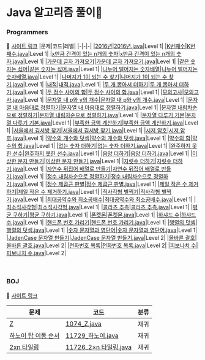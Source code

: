 # Java 알고리즘 풀이🧠

### Programmers
🔗 [사이트 링크](https://programmers.co.kr/)
|문제|코드|레벨|
|-|-|-|
|[2016년](https://school.programmers.co.kr/learn/courses/30/lessons/12901)|[2016년.java](https://github.com/suea724/algorithm-java/blob/master/programmers/level1/2016%EB%85%84.java)|Level 1|
|[K번째수](https://school.programmers.co.kr/learn/courses/30/lessons/42748)|[K번째수.java](https://github.com/suea724/algorithm-java/blob/master/programmers/level1/K%EB%B2%88%EC%A7%B8%EC%88%98.java)|Level 1|
|[x만큼 간격이 있는 n개의 숫자](https://school.programmers.co.kr/learn/courses/30/lessons/12954)|[x만큼 간격이 있는 n개의 숫자.java](https://github.com/suea724/algorithm-java/blob/master/programmers/level1/x%EB%A7%8C%ED%81%BC%20%EA%B0%84%EA%B2%A9%EC%9D%B4%20%EC%9E%88%EB%8A%94%20n%EA%B0%9C%EC%9D%98%20%EC%88%AB%EC%9E%90.java)|Level 1|
|[가운데 글자 가져오기](https://school.programmers.co.kr/learn/courses/30/lessons/12903)|[가운데 글자 가져오기.java](https://github.com/suea724/algorithm-java/blob/master/programmers/level1/%EA%B0%80%EC%9A%B4%EB%8D%B0%20%EA%B8%80%EC%9E%90%20%EA%B0%80%EC%A0%B8%EC%98%A4%EA%B8%B0.java)|Level 1|
|[같은 숫자는 싫어](https://school.programmers.co.kr/learn/courses/30/lessons/12906)|[같은 숫자는 싫어.java](https://github.com/suea724/algorithm-java/blob/master/programmers/level1/%EA%B0%99%EC%9D%80%20%EC%88%AB%EC%9E%90%EB%8A%94%20%EC%8B%AB%EC%96%B4.java)|Level 1|
|[나누어 떨어지는 숫자배열](https://school.programmers.co.kr/learn/courses/30/lessons/12910)|[나누어 떨어지는 숫자배열.java](https://github.com/suea724/algorithm-java/blob/master/programmers/level1/%EB%82%98%EB%88%84%EC%96%B4%20%EB%96%A8%EC%96%B4%EC%A7%80%EB%8A%94%20%EC%88%AB%EC%9E%90%EB%B0%B0%EC%97%B4.java)|Level 1|
|[나머지가 1이 되는 수 찾기](https://school.programmers.co.kr/learn/courses/30/lessons/87389)|[나머지가 1이 되는 수 찾기.java](https://github.com/suea724/algorithm-java/blob/master/programmers/level1/%EB%82%98%EB%A8%B8%EC%A7%80%EA%B0%80%201%EC%9D%B4%20%EB%90%98%EB%8A%94%20%EC%88%98%20%EC%B0%BE%EA%B8%B0.java)|Level 1|
|[내적](https://school.programmers.co.kr/learn/courses/30/lessons/70128)|[내적.java](https://github.com/suea724/algorithm-java/blob/master/programmers/level1/%EB%82%B4%EC%A0%81.java)|Level 1|
|[두 개 뽑아서 더하기](https://school.programmers.co.kr/learn/courses/30/lessons/68644)|[두 개 뽑아서 더하기.java](https://github.com/suea724/algorithm-java/blob/master/programmers/level1/%EB%91%90%20%EA%B0%9C%20%EB%BD%91%EC%95%84%EC%84%9C%20%EB%8D%94%ED%95%98%EA%B8%B0.java)|Level 1|
|[두 정수 사이의 합](https://school.programmers.co.kr/learn/courses/30/lessons/12912)|[두 정수 사이의 합.java](https://github.com/suea724/algorithm-java/blob/master/programmers/level1/%EB%91%90%20%EC%A0%95%EC%88%98%20%EC%82%AC%EC%9D%B4%EC%9D%98%20%ED%95%A9.java)|Level 1|
|[모의고사](https://school.programmers.co.kr/learn/courses/30/lessons/42840)|[모의고사.java](https://github.com/suea724/algorithm-java/blob/master/programmers/level1/%EB%AA%A8%EC%9D%98%EA%B3%A0%EC%82%AC.java)|Level 1|
|[문자열 내 p와 y의 개수](https://school.programmers.co.kr/learn/courses/30/lessons/12916)|[문자열 내 p와 y의 개수.java](https://github.com/suea724/algorithm-java/blob/master/programmers/level1/%EB%AC%B8%EC%9E%90%EC%97%B4%20%EB%82%B4%20p%EC%99%80%20y%EC%9D%98%20%EA%B0%9C%EC%88%98.java)|Level 1|
|[문자열 내 마음대로 정렬하기](https://school.programmers.co.kr/learn/courses/30/lessons/12915)|[문자열 내 마음대로 정렬하기.java](https://github.com/suea724/algorithm-java/blob/master/programmers/level1/%EB%AC%B8%EC%9E%90%EC%97%B4%20%EB%82%B4%20%EB%A7%88%EC%9D%8C%EB%8C%80%EB%A1%9C%20%EC%A0%95%EB%A0%AC%ED%95%98%EA%B8%B0.java)|Level 1|
|[문자열 내림차순으로 정렬하기](https://school.programmers.co.kr/learn/courses/30/lessons/12917)|[문자열 내림차순으로 정렬하기.java](https://github.com/suea724/algorithm-java/blob/master/programmers/level1/%EB%AC%B8%EC%9E%90%EC%97%B4%20%EB%82%B4%EB%A6%BC%EC%B0%A8%EC%88%9C%EC%9C%BC%EB%A1%9C%20%EC%A0%95%EB%A0%AC%ED%95%98%EA%B8%B0.java)|Level 1|
|[문자열 다루기 기본](https://school.programmers.co.kr/learn/courses/30/lessons/12918)|[문자열 다루기 기본.java](https://github.com/suea724/algorithm-java/blob/master/programmers/level1/%EB%AC%B8%EC%9E%90%EC%97%B4%20%EB%8B%A4%EB%A3%A8%EA%B8%B0%20%EA%B8%B0%EB%B3%B8.java)|Level 1|
|[부족한 금액 계산하기](https://school.programmers.co.kr/learn/courses/30/lessons/82612)|[부족한 금액 계산하기.java](https://github.com/suea724/algorithm-java/blob/master/programmers/level1/%EB%B6%80%EC%A1%B1%ED%95%9C%20%EA%B8%88%EC%95%A1%20%EA%B3%84%EC%82%B0%ED%95%98%EA%B8%B0.java)|Level 1|
|[서울에서 김서방 찾기](https://school.programmers.co.kr/learn/courses/30/lessons/12919)|[서울에서 김서방 찾기.java](https://github.com/suea724/algorithm-java/blob/master/programmers/level1/%EC%84%9C%EC%9A%B8%EC%97%90%EC%84%9C%20%EA%B9%80%EC%84%9C%EB%B0%A9%20%EC%B0%BE%EA%B8%B0.java)|Level 1|
|[시저 암호](https://school.programmers.co.kr/learn/courses/30/lessons/12926)|[시저 암호.java](https://github.com/suea724/algorithm-java/blob/master/programmers/level1/%EC%8B%9C%EC%A0%80%20%EC%95%94%ED%98%B8.java)|Level 1|
|[약수의 개수와 덧셈](https://school.programmers.co.kr/learn/courses/30/lessons/77884)|[약수의 개수와 덧셈.java](https://github.com/suea724/algorithm-java/blob/master/programmers/level1/%EC%95%BD%EC%88%98%EC%9D%98%20%EA%B0%9C%EC%88%98%EC%99%80%20%EB%8D%A7%EC%85%88.java)|Level 1|
|[약수의 합](https://school.programmers.co.kr/learn/courses/30/lessons/12928)|[약수의 합.java](https://github.com/suea724/algorithm-java/blob/master/programmers/level1/%EC%95%BD%EC%88%98%EC%9D%98%20%ED%95%A9.java)|Level 1|
|[없는 숫자 더하기](https://school.programmers.co.kr/learn/courses/30/lessons/86051)|[없는 숫자 더하기.java](https://github.com/suea724/algorithm-java/blob/master/programmers/level1/%EC%97%86%EB%8A%94%20%EC%88%AB%EC%9E%90%20%EB%8D%94%ED%95%98%EA%B8%B0.java)|Level 1|
|[완주하지 못한 선수](https://school.programmers.co.kr/learn/courses/30/lessons/42576)|[완주하지 못한 선수.java](https://github.com/suea724/algorithm-java/blob/master/programmers/level1/%EC%99%84%EC%A3%BC%ED%95%98%EC%A7%80%20%EB%AA%BB%ED%95%9C%20%EC%84%A0%EC%88%98.java)|Level 1|
|[음양 더하기](https://school.programmers.co.kr/learn/courses/30/lessons/76501)|[음양 더하기.java](https://github.com/suea724/algorithm-java/blob/master/programmers/level1/%EC%9D%8C%EC%96%91%20%EB%8D%94%ED%95%98%EA%B8%B0.java)|Level 1|
|[이상한 문자 만들기](https://school.programmers.co.kr/learn/courses/30/lessons/12930)|[이상한 문자 만들기.java](https://github.com/suea724/algorithm-java/blob/master/programmers/level1/%EC%9D%B4%EC%83%81%ED%95%9C%20%EB%AC%B8%EC%9E%90%20%EB%A7%8C%EB%93%A4%EA%B8%B0.java)|Level 1|
|[자릿수 더하기](https://school.programmers.co.kr/learn/courses/30/lessons/12931)|[자릿수 더하기.java](https://github.com/suea724/algorithm-java/blob/master/programmers/level1/%EC%9E%90%EB%A6%BF%EC%88%98%20%EB%8D%94%ED%95%98%EA%B8%B0.java)|Level 1|
|[자연수 뒤집어 배열로 만들기](https://school.programmers.co.kr/learn/courses/30/lessons/12932)|[자연수 뒤집어 배열로 만들기.java](https://github.com/suea724/algorithm-java/blob/master/programmers/level1/%EC%9E%90%EC%97%B0%EC%88%98%20%EB%92%A4%EC%A7%91%EC%96%B4%20%EB%B0%B0%EC%97%B4%EB%A1%9C%20%EB%A7%8C%EB%93%A4%EA%B8%B0.java)|Level 1|
|[정수 내림차순으로 정렬하기](https://school.programmers.co.kr/learn/courses/30/lessons/12933)|[정수 내림차순으로 정렬하기.java](https://github.com/suea724/algorithm-java/blob/master/programmers/level1/%EC%A0%95%EC%88%98%20%EB%82%B4%EB%A6%BC%EC%B0%A8%EC%88%9C%EC%9C%BC%EB%A1%9C%20%EC%A0%95%EB%A0%AC%ED%95%98%EA%B8%B0.java)|Level 1|
|[정수 제곱근 판별](https://school.programmers.co.kr/learn/courses/30/lessons/12934)|[정수 제곱근 판별.java](https://github.com/suea724/algorithm-java/blob/master/programmers/level1/%EC%A0%95%EC%88%98%20%EC%A0%9C%EA%B3%B1%EA%B7%BC%20%ED%8C%90%EB%B3%84.java)|Level 1|
|[제일 작은 수 제거하기](https://school.programmers.co.kr/learn/courses/30/lessons/12935)|[제일 작은 수 제거하기.java](https://github.com/suea724/algorithm-java/blob/master/programmers/level1/%EC%A0%9C%EC%9D%BC%20%EC%9E%91%EC%9D%80%20%EC%88%98%20%EC%A0%9C%EA%B1%B0%ED%95%98%EA%B8%B0.java)|Level 1|
|[직사각형 별찍기](https://school.programmers.co.kr/learn/courses/30/lessons/12969)|[직사각형 별찍기.java](https://github.com/suea724/algorithm-java/blob/master/programmers/level1/%EC%A7%81%EC%82%AC%EA%B0%81%ED%98%95%20%EB%B3%84%EC%B0%8D%EA%B8%B0.java)|Level 1|
|[최대공약수와 최소공배수](https://school.programmers.co.kr/learn/courses/30/lessons/12940)|[최대공약수와 최소공배수.java](https://github.com/suea724/algorithm-java/blob/master/programmers/level1/%EC%B5%9C%EB%8C%80%EA%B3%B5%EC%95%BD%EC%88%98%EC%99%80%20%EC%B5%9C%EC%86%8C%EA%B3%B5%EB%B0%B0%EC%88%98.java)|Level 1|
|[최소직사각형](https://school.programmers.co.kr/learn/courses/30/lessons/86491)|[최소직사각형.java](https://github.com/suea724/algorithm-java/blob/master/programmers/level1/%EC%B5%9C%EC%86%8C%EC%A7%81%EC%82%AC%EA%B0%81%ED%98%95.java)|Level 1|
|[콜라츠 추측](https://school.programmers.co.kr/learn/courses/30/lessons/12943)|[콜라츠 추측.java](https://github.com/suea724/algorithm-java/blob/master/programmers/level1/%EC%BD%9C%EB%9D%BC%EC%B8%A0%20%EC%B6%94%EC%B8%A1.java)|Level 1|
|[평균 구하기](https://school.programmers.co.kr/learn/courses/30/lessons/12944)|[평균 구하기.java](https://github.com/suea724/algorithm-java/blob/master/programmers/level1/%ED%8F%89%EA%B7%A0%20%EA%B5%AC%ED%95%98%EA%B8%B0.java)|Level 1|
|[폰켓몬](https://school.programmers.co.kr/learn/courses/30/lessons/1845)|[폰켓몬.java](https://github.com/suea724/algorithm-java/blob/master/programmers/level1/%ED%8F%B0%EC%BC%93%EB%AA%AC.java)|Level 1|
|[하샤드 수](https://school.programmers.co.kr/learn/courses/30/lessons/12947)|[하샤드 수.java](https://github.com/suea724/algorithm-java/blob/master/programmers/level1/%ED%95%98%EC%83%A4%EB%93%9C%20%EC%88%98.java)|Level 1|
|[핸드폰 번호 가리기](https://school.programmers.co.kr/learn/courses/30/lessons/12948)|[핸드폰 번호 가리기.java](https://github.com/suea724/algorithm-java/blob/master/programmers/level1/%ED%95%B8%EB%93%9C%ED%8F%B0%20%EB%B2%88%ED%98%B8%20%EA%B0%80%EB%A6%AC%EA%B8%B0.java)|Level 1|
|[행렬의 덧셈](https://school.programmers.co.kr/learn/courses/30/lessons/12950)|[행렬의 덧셈.java](https://github.com/suea724/algorithm-java/blob/master/programmers/level1/%ED%96%89%EB%A0%AC%EC%9D%98%20%EB%8D%A7%EC%85%88.java)|Level 1|
|[숫자 문자열과 영단어](https://school.programmers.co.kr/learn/courses/30/lessons/81301)|[숫자 문자열과 영단어.java](https://github.com/suea724/algorithm-java/blob/master/programmers/level1/%EC%88%AB%EC%9E%90%20%EB%AC%B8%EC%9E%90%EC%97%B4%EA%B3%BC%20%EC%98%81%EB%8B%A8%EC%96%B4.java)|Level 1|
|[JadenCase 문자열 만들기](https://school.programmers.co.kr/learn/courses/30/lessons/12951)|[JadenCase 문자열 만들기.java](https://github.com/suea724/algorithm-java/blob/master/programmers/level2/JadenCase%20%EB%AC%B8%EC%9E%90%EC%97%B4%20%EB%A7%8C%EB%93%A4%EA%B8%B0.java)|Level 2|
|[올바른 괄호](https://school.programmers.co.kr/learn/courses/30/lessons/12909)|[올바른 괄호.java](https://github.com/suea724/algorithm-java/blob/master/programmers/level2/%EC%98%AC%EB%B0%94%EB%A5%B8%20%EA%B4%84%ED%98%B8.java)|Level 2|
|[전화번호 목록](https://school.programmers.co.kr/learn/courses/30/lessons/42577)|[전화번호 목록.java](https://github.com/suea724/algorithm-java/blob/master/programmers/level2/%EC%A0%84%ED%99%94%EB%B2%88%ED%98%B8%20%EB%AA%A9%EB%A1%9D.java)|Level 2|
|[피보나치 수](https://school.programmers.co.kr/learn/courses/30/lessons/12945)|[피보나치 수.java](https://github.com/suea724/algorithm-java/blob/master/programmers/level2/%ED%94%BC%EB%B3%B4%EB%82%98%EC%B9%98%20%EC%88%98.java)|Level 2|



<br>

### BOJ
🔗 [사이트 링크](https://www.acmicpc.net/)

|문제|코드|분류|
|-|-|-|
|[Z](https://www.acmicpc.net/problem/1074)|[1074_Z.java](https://github.com/suea724/algorithm-java/blob/master/BOJ/1074_Z.java)|재귀|
|[하노이 탑 이동 순서](https://www.acmicpc.net/problem/11729)|[11729_하노이.java](https://github.com/suea724/algorithm-java/blob/master/BOJ/11729_%ED%95%98%EB%85%B8%EC%9D%B4.java)|재귀|
|[2xn 타일링](https://www.acmicpc.net/problem/11726)|[11726_2×n 타일링.java ](https://github.com/suea724/algorithm-java/blob/master/BOJ/11726_2%C3%97n%20%ED%83%80%EC%9D%BC%EB%A7%81.java)|재귀|